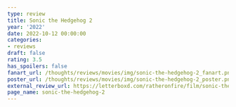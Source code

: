 ```yaml
---
type: review
title: Sonic the Hedgehog 2
year: '2022'
date: 2022-10-12 00:00:00
categories:
- reviews
draft: false
rating: 3.5
has_spoilers: false
fanart_url: /thoughts/reviews/movies/img/sonic-the-hedgehog-2_fanart.png
poster_url: /thoughts/reviews/movies/img/sonic-the-hedgehog-2_poster.png
external_review_url: https://letterboxd.com/ratheronfire/film/sonic-the-hedgehog-2/
page_name: sonic-the-hedgehog-2
---
```


